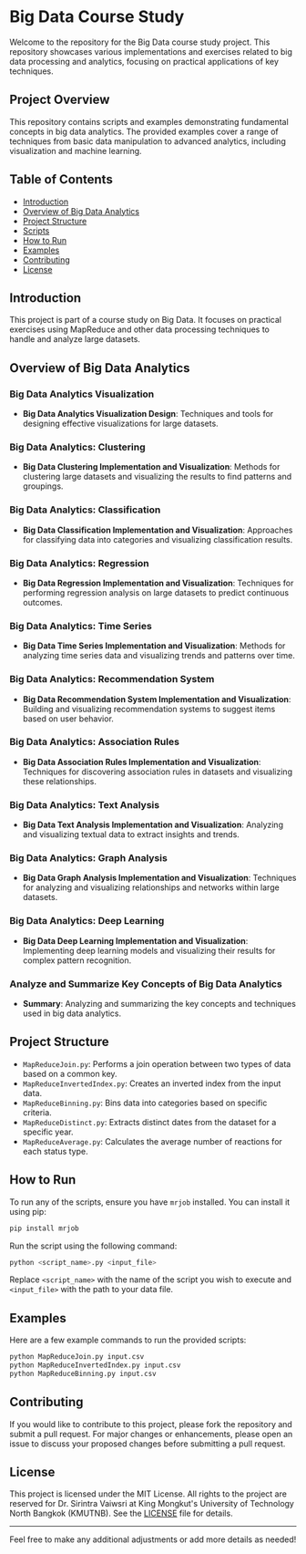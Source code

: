 
# Big Data Course Study

Welcome to the repository for the Big Data course study project. This repository showcases various implementations and exercises related to big data processing and analytics, focusing on practical applications of key techniques.

## Project Overview

This repository contains scripts and examples demonstrating fundamental concepts in big data analytics. The provided examples cover a range of techniques from basic data manipulation to advanced analytics, including visualization and machine learning.

## Table of Contents

- [Introduction](#introduction)
- [Overview of Big Data Analytics](#overview-of-big-data-analytics)
- [Project Structure](#project-structure)
- [Scripts](#scripts)
- [How to Run](#how-to-run)
- [Examples](#examples)
- [Contributing](#contributing)
- [License](#license)

## Introduction

This project is part of a course study on Big Data. It focuses on practical exercises using MapReduce and other data processing techniques to handle and analyze large datasets.

## Overview of Big Data Analytics

### Big Data Analytics Visualization

- **Big Data Analytics Visualization Design**: Techniques and tools for designing effective visualizations for large datasets.

### Big Data Analytics: Clustering

- **Big Data Clustering Implementation and Visualization**: Methods for clustering large datasets and visualizing the results to find patterns and groupings.

### Big Data Analytics: Classification

- **Big Data Classification Implementation and Visualization**: Approaches for classifying data into categories and visualizing classification results.

### Big Data Analytics: Regression

- **Big Data Regression Implementation and Visualization**: Techniques for performing regression analysis on large datasets to predict continuous outcomes.

### Big Data Analytics: Time Series

- **Big Data Time Series Implementation and Visualization**: Methods for analyzing time series data and visualizing trends and patterns over time.

### Big Data Analytics: Recommendation System

- **Big Data Recommendation System Implementation and Visualization**: Building and visualizing recommendation systems to suggest items based on user behavior.

### Big Data Analytics: Association Rules

- **Big Data Association Rules Implementation and Visualization**: Techniques for discovering association rules in datasets and visualizing these relationships.

### Big Data Analytics: Text Analysis

- **Big Data Text Analysis Implementation and Visualization**: Analyzing and visualizing textual data to extract insights and trends.

### Big Data Analytics: Graph Analysis

- **Big Data Graph Analysis Implementation and Visualization**: Techniques for analyzing and visualizing relationships and networks within large datasets.

### Big Data Analytics: Deep Learning

- **Big Data Deep Learning Implementation and Visualization**: Implementing deep learning models and visualizing their results for complex pattern recognition.

### Analyze and Summarize Key Concepts of Big Data Analytics

- **Summary**: Analyzing and summarizing the key concepts and techniques used in big data analytics.

## Project Structure

- `MapReduceJoin.py`: Performs a join operation between two types of data based on a common key.
- `MapReduceInvertedIndex.py`: Creates an inverted index from the input data.
- `MapReduceBinning.py`: Bins data into categories based on specific criteria.
- `MapReduceDistinct.py`: Extracts distinct dates from the dataset for a specific year.
- `MapReduceAverage.py`: Calculates the average number of reactions for each status type.

## How to Run

To run any of the scripts, ensure you have `mrjob` installed. You can install it using pip:

```sh
pip install mrjob
```

Run the script using the following command:

```sh
python <script_name>.py <input_file>
```

Replace `<script_name>` with the name of the script you wish to execute and `<input_file>` with the path to your data file.

## Examples

Here are a few example commands to run the provided scripts:

```sh
python MapReduceJoin.py input.csv
python MapReduceInvertedIndex.py input.csv
python MapReduceBinning.py input.csv
```

## Contributing

If you would like to contribute to this project, please fork the repository and submit a pull request. For major changes or enhancements, please open an issue to discuss your proposed changes before submitting a pull request.

## License

This project is licensed under the MIT License. All rights to the project are reserved for Dr. Sirintra Vaiwsri at King Mongkut's University of Technology North Bangkok (KMUTNB). See the [LICENSE](LICENSE) file for details.

---

Feel free to make any additional adjustments or add more details as needed!